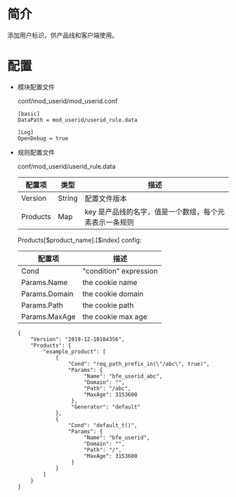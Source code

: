 # 简介

添加用户标识，供产品线和客户端使用。

# 配置

- 模块配置文件

  conf/mod_userid/mod_userid.conf

  ```
  [basic]
  DataPath = mod_userid/userid_rule.data

  [Log]
  OpenDebug = true
  ```

- 规则配置文件

  conf/mod_userid/userid_rule.data

  | 配置项   | 类型   | 描述                                                   |
  | -------- | ------ | ------------------------------------------------------ |
  | Version  | String | 配置文件版本                                           |
  | Products | Map    | key 是产品线的名字，值是一个数组，每个元素表示一条规则 |
  
  Products[\$product_name].[$index] config:
  

  | 配置项        | 描述                   |
  | ------------- | ---------------------- |
  | Cond          | "condition" expression |
  | Params.Name   | the cookie name        |
  | Params.Domain | the cookie domain      |
  | Params.Path   | the cookie path        |
  | Params.MaxAge | the cookie max age     |

  ```
  {
      "Version": "2019-12-10184356",
      "Products": {
          "example_product": [
              {
                  "Cond": "req_path_prefix_in(\"/abc\", true)",
                  "Params": {
                       "Name": "bfe_userid_abc",
                       "Domain": "",
                       "Path": "/abc",
                       "MaxAge": 3153600
                   },
                   "Generator": "default"
              }, 
              {
                  "Cond": "default_t()",
                  "Params": {
                       "Name": "bfe_userid",
                       "Domain": "",
                       "Path": "/",
                       "MaxAge": 3153600
                   }
              }
          ]
      }
  }
  ```
